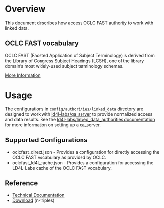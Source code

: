 # Overview

This document describes how access OCLC FAST authority to work with linked data. 

## OCLC FAST vocabulary

OCLC FAST (Faceted Application of Subject Terminology) is derived from the Library of Congress Subject Headings (LCSH), one of the library domain’s most widely-used subject terminology schemas.

[More Information](http://www.oclc.org/research/themes/data-science/fast.html)


# Usage

The configurations in `config/authorities/linked_data` directory are designed to work with [ld4l-labs/qa_server](https://github.com/ld4l-labs/qa_server) to provide normalized access and data results.  See the [ld4l-labs/linked_data_authorities documentation](https://github.com/ld4l-labs/linked_data_authorities/blob/master/README.md) for more information on setting up a qa_server.

## Supported Configurations

* oclcfast_direct.json - Provides a configuration for directly accessing the OCLC FAST vocabulary as provided by OCLC.
* oclcfast_ld4l_cache.json - Provides a configuration for accessing the LD4L-Labs cache of the OCLC FAST vocabulary.

## Reference

* [Technical Documentation](https://www.oclc.org/developer/develop/web-services/fast-api/linked-data.en.html)
* [Download](http://www.oclc.org/research/themes/data-science/fast/download.html) (n-triples)
